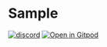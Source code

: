 # Sample
[![discord](https://img.shields.io/discord/872391416519737405?color=e3e8f0&logo=discord&logoColor=e3e8f0)](https://discord.gg/JwTG6d2b)
[![Open in Gitpod](https://gitpod.io/button/open-in-gitpod.svg)](https://gitpod.io/#RUN_PATH=sample%2Frust%2Fwtools_trivial_sample/https://github.com/Wandalen/wTools/tree/alpha/sample/rust/wtools_trivial_sample)
